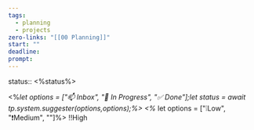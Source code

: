 ```yaml
---
tags:
  - planning
  - projects
zero-links: "[[00 Planning]]"
start: ""
deadline: 
prompt:
---
```

status:: <%status%>

<%*let options = ["📫 Inbox", "📌 In Progress", "✅ Done"];let status = await tp.system.suggester(options,options);%>
<%* let options = ["❕Low", "❗Medium", ""]%>  ‼️High